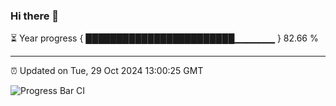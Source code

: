### Hi there 👋

⏳ Year progress { ████████████████████████▁▁▁▁▁▁ } 82.66 %

---

⏰ Updated on Tue, 29 Oct 2024 13:00:25 GMT

![Progress Bar CI](https://github.com/IshwaranRudhara/GIT-ACTION/workflows/Progress%20Bar%20CI/badge.svg)
